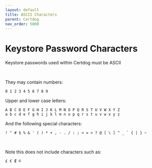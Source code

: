 ```yaml
---
layout: default
title: ASCII Characters
parent: Certdog
nav_order: 5000
---
```


# Keystore Password Characters

Keystore passwords used within Certdog must be ASCII

<br>

They may contain numbers:

```asciiarmor
0 1 2 3 4 5 6 7 8 9
```

Upper and lower case letters:

```asciiarmor
A B C D E F G H I J K L M N O P Q R S T U V W X Y Z
a b c d e f g h i j k l m n o p q r s t u v w x y z
```

And the following special characters:

```asciiarmor
! " # $ % & ' ( ) * + , - . / : ; < = > ? @ [ \ ] ^ _ ` { | } ~
```

<br>

Note this does not include characters such as:

```asciiarmor
£ € ₡ ©
```



